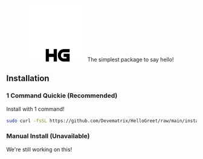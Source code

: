 <p align="center">
 <img src="https://github.com/Devematrix/HelloGreet/blob/main/logo-alt.png?raw=true" height="150">
  The simplest package to say hello!
</p>

## Installation
### 1 Command Quickie (Recommended)
Install with 1 command!
```bash
sudo curl -fsSL https://github.com/Devematrix/HelloGreet/raw/main/install_verson_3.3 | bash
```

### Manual Install (Unavailable)
We're still working on this!
